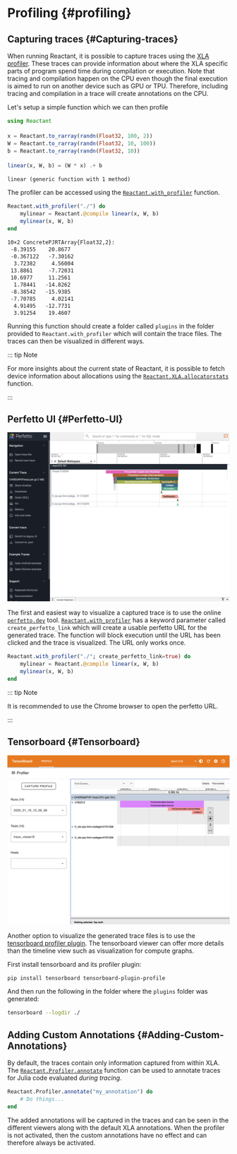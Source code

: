 
# Profiling {#profiling}

## Capturing traces {#Capturing-traces}

When running Reactant, it is possible to capture traces using the [XLA profiler](https://jax.readthedocs.io/en/latest/profiling.html). These traces can provide information about where the XLA specific parts of program spend time during compilation or execution. Note that tracing and compilation happen on the CPU even though the final execution is aimed to run on another device such as GPU or TPU. Therefore, including tracing and compilation in a trace will create annotations on the CPU.

Let&#39;s setup a simple function which we can then profile

```julia
using Reactant

x = Reactant.to_rarray(randn(Float32, 100, 2))
W = Reactant.to_rarray(randn(Float32, 10, 100))
b = Reactant.to_rarray(randn(Float32, 10))

linear(x, W, b) = (W * x) .+ b
```


```
linear (generic function with 1 method)
```


The profiler can be accessed using the [`Reactant.with_profiler`](/api/api#Reactant.Profiler.with_profiler) function.

```julia
Reactant.with_profiler("./") do
    mylinear = Reactant.@compile linear(x, W, b)
    mylinear(x, W, b)
end
```


```
10×2 ConcretePJRTArray{Float32,2}:
 -8.39155    20.8677
 -0.367122   -7.30162
  3.72382     4.56004
 13.8861     -7.72031
 10.6977     11.2561
  1.78441   -14.8262
 -8.38542   -15.9385
 -7.70785     4.02141
  4.91495   -12.7731
  3.91254    19.4607
```


Running this function should create a folder called `plugins` in the folder provided to `Reactant.with_profiler` which will contain the trace files. The traces can then be visualized in different ways.

::: tip Note

For more insights about the current state of Reactant, it is possible to fetch device information about allocations using the [`Reactant.XLA.allocatorstats`](/api/xla#Reactant.XLA.allocatorstats) function.

:::

## Perfetto UI {#Perfetto-UI}


![](images/perfetto.png)


The first and easiest way to visualize a captured trace is to use the online [`perfetto.dev`](https://ui.perfetto.dev/) tool. [`Reactant.with_profiler`](/api/api#Reactant.Profiler.with_profiler) has a keyword parameter called `create_perfetto_link` which will create a usable perfetto URL for the generated trace. The function will block execution until the URL has been clicked and the trace is visualized. The URL only works once.

```julia
Reactant.with_profiler("./"; create_perfetto_link=true) do
    mylinear = Reactant.@compile linear(x, W, b)
    mylinear(x, W, b)
end
```


::: tip Note

It is recommended to use the Chrome browser to open the perfetto URL.

:::

## Tensorboard {#Tensorboard}


![](images/tensorboard.png)


Another option to visualize the generated trace files is to use the [tensorboard profiler plugin](https://www.tensorflow.org/tensorboard/tensorboard_profiling_keras). The tensorboard viewer can offer more details than the timeline view such as visualization for compute graphs.

First install tensorboard and its profiler plugin:

```bash
pip install tensorboard tensorboard-plugin-profile
```


And then run the following in the folder where the `plugins` folder was generated:

```bash
tensorboard --logdir ./
```


## Adding Custom Annotations {#Adding-Custom-Annotations}

By default, the traces contain only information captured from within XLA. The [`Reactant.Profiler.annotate`](/api/api#Reactant.Profiler.annotate) function can be used to annotate traces for Julia code evaluated _during tracing_.

```julia
Reactant.Profiler.annotate("my_annotation") do
    # Do things...
end
```


The added annotations will be captured in the traces and can be seen in the different viewers along with the default XLA annotations. When the profiler is not activated, then the custom annotations have no effect and can therefore always be activated.
